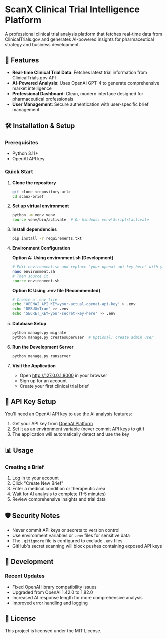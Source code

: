 # ScanX Clinical Trial Intelligence Platform

A professional clinical trial analysis platform that fetches real-time data from ClinicalTrials.gov and generates AI-powered insights for pharmaceutical strategy and business development.

## 🚀 Features

- **Real-time Clinical Trial Data**: Fetches latest trial information from ClinicalTrials.gov API
- **AI-Powered Analysis**: Uses OpenAI GPT-4 to generate comprehensive market intelligence
- **Professional Dashboard**: Clean, modern interface designed for pharmaceutical professionals
- **User Management**: Secure authentication with user-specific brief management

## 🛠 Installation & Setup

### Prerequisites
- Python 3.11+
- OpenAI API key

### Quick Start

1. **Clone the repository**
   ```bash
   git clone <repository-url>
   cd scanx-brief
   ```

2. **Set up virtual environment**
   ```bash
   python -m venv venv
   source venv/bin/activate  # On Windows: venv\Scripts\activate
   ```

3. **Install dependencies**
   ```bash
   pip install -r requirements.txt
   ```

4. **Environment Configuration**
   
   **Option A: Using environment.sh (Development)**
   ```bash
   # Edit environment.sh and replace "your-openai-api-key-here" with your actual OpenAI API key
   nano environment.sh
   # Then source it
   source environment.sh
   ```
   
   **Option B: Using .env file (Recommended)**
   ```bash
   # Create a .env file
   echo 'OPENAI_API_KEY=your-actual-openai-api-key' > .env
   echo 'DEBUG=True' >> .env
   echo 'SECRET_KEY=your-secret-key-here' >> .env
   ```

5. **Database Setup**
   ```bash
   python manage.py migrate
   python manage.py createsuperuser  # Optional: create admin user
   ```

6. **Run the Development Server**
   ```bash
   python manage.py runserver
   ```

7. **Visit the Application**
   - Open http://127.0.0.1:8000 in your browser
   - Sign up for an account
   - Create your first clinical trial brief

## 🔑 API Key Setup

You'll need an OpenAI API key to use the AI analysis features:

1. Get your API key from [OpenAI Platform](https://platform.openai.com/api-keys)
2. Set it as an environment variable (never commit API keys to git!)
3. The application will automatically detect and use the key

## 📊 Usage

### Creating a Brief
1. Log in to your account
2. Click "Create New Brief"
3. Enter a medical condition or therapeutic area
4. Wait for AI analysis to complete (1-5 minutes)
5. Review comprehensive insights and trial data

## 🛡️ Security Notes

- Never commit API keys or secrets to version control
- Use environment variables or `.env` files for sensitive data
- The `.gitignore` file is configured to exclude `.env` files
- GitHub's secret scanning will block pushes containing exposed API keys

## 🧪 Development

### Recent Updates
- Fixed OpenAI library compatibility issues
- Upgraded from OpenAI 1.42.0 to 1.82.0
- Increased AI response length for more comprehensive analysis
- Improved error handling and logging

## 📄 License

This project is licensed under the MIT License.
